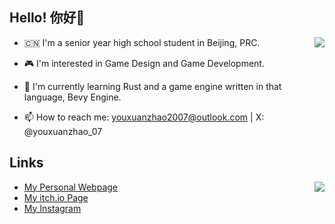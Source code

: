 ## Hello! 你好👋

<a href="#"><img align="right" src="https://github-readme-stats.vercel.app/api/top-langs/?username=youxuanzhao&theme=tokyonight&layout=compact"></img></a>

- 🇨🇳 I'm a senior year high school student in Beijing, PRC.

- 🎮 I'm interested in Game Design and Game Development.

- 🦀 I'm currently learning Rust and a game engine written in that language, Bevy Engine.

- 📫 How to reach me: youxuanzhao2007@outlook.com | X: @youxuanzhao_07 

## Links

<a href="#"><img align="right" src="https://github-readme-stats.vercel.app/api?username=youxuanzhao&count_private=true&show_icons=true&theme=tokyonight&layout=compact"></img></a>

- [My Personal Webpage](https://youxuanzhao.github.io)
- [My itch.io Page](https://youxuanzhao.itch.io)
- [My Instagram](https://www.instagram.com/yxzhao07/)

<!--
**youxuanzhao/youxuanzhao** is a ✨ _special_ ✨ repository because its `README.md` (this file) appears on your GitHub profile.

Here are some ideas to get you started:

- 🔭 I’m currently working on ...
- 🌱 I’m currently learning ...
- 👯 I’m looking to collaborate on ...
- 🤔 I’m looking for help with ...
- 💬 Ask me about ...
- 📫 How to reach me: ...
- 😄 Pronouns: ...
- ⚡ Fun fact: ...
-->
